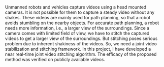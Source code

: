 Unmanned robots and vehicles capture videos using a head mounted cameras. It is not possible for them to capture a steady video without any shakes. These videos are mainly used for path planning, so that a robot avoids stumbling on the nearby objects. For accurate path planning, a robot needs more information, i.e., a larger view of the surroundings. Since a camera comes with limited field of view, we have to stitch the captured videos to get a larger view of the surroundings. But stitching poses serious problem due to inherent shakiness of the videos. So, we need a joint video stabilization and stitching framework.
In this project, I have developed a near real-time joint video stitching algorithm. The efficacy of the proposed method was verified on publicly
available videos.
